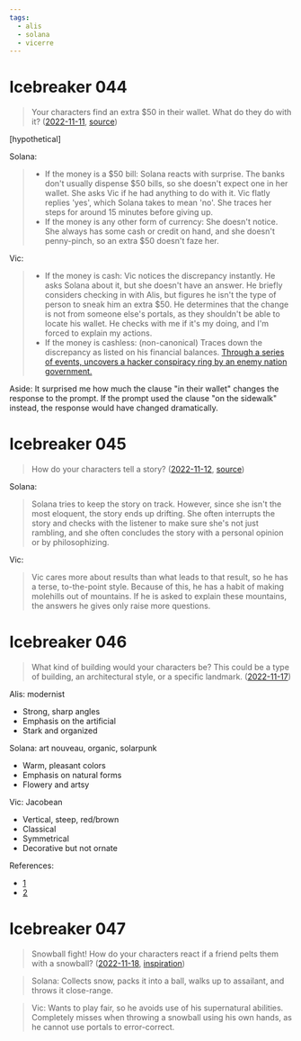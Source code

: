 ```yaml
---
tags:
  - alis
  - solana
  - vicerre
---
```


# Icebreaker 044

> Your characters find an extra $50 in their wallet. What do they do with it? ([2022-11-11](https://discord.com/channels/448538687983321098/1020875112045613217/1040639326058455080), [source](https://discord.com/channels/448538687983321098/448538687983321100/1039984905540616263))

[hypothetical]

Solana:

> - If the money is a $50 bill: Solana reacts with surprise. The banks don't usually dispense $50 bills, so she doesn't expect one in her wallet. She asks Vic if he had anything to do with it. Vic flatly replies 'yes', which Solana takes to mean 'no'. She traces her steps for around 15 minutes before giving up.
> - If the money is any other form of currency: She doesn't notice. She always has some cash or credit on hand, and she doesn't penny-pinch, so an extra $50 doesn't faze her.

Vic:

> - If the money is cash: Vic notices the discrepancy instantly. He asks Solana about it, but she doesn't have an answer. He briefly considers checking in with Alis, but figures he isn't the type of person to sneak him an extra $50. He determines that the change is not from someone else's portals, as they shouldn't be able to locate his wallet. He checks with me if it's my doing, and I'm forced to explain my actions.
> - If the money is cashless: (non-canonical) Traces down the discrepancy as listed on his financial balances. [Through a series of events, uncovers a hacker conspiracy ring by an enemy nation government.](<https://en.wikipedia.org/wiki/The_Cuckoo's_Egg_(book)>)

Aside: It surprised me how much the clause "in their wallet" changes the response to the prompt. If the prompt used the clause "on the sidewalk" instead, the response would have changed dramatically.

# Icebreaker 045

> How do your characters tell a story? ([2022-11-12](https://discord.com/channels/448538687983321098/1020875112045613217/1041048098585202818), [source](https://additional-alignment-charts.tumblr.com/post/679359642009288704/))

Solana:

> Solana tries to keep the story on track. However, since she isn't the most eloquent, the story ends up drifting. She often interrupts the story and checks with the listener to make sure she's not just rambling, and she often concludes the story with a personal opinion or by philosophizing.

Vic:

> Vic cares more about results than what leads to that result, so he has a terse, to-the-point style. Because of this, he has a habit of making molehills out of mountains. If he is asked to explain these mountains, the answers he gives only raise more questions.

# Icebreaker 046

> What kind of building would your characters be? This could be a type of building, an architectural style, or a specific landmark. ([2022-11-17](https://discord.com/channels/448538687983321098/1020875112045613217/1042866547196182620))

Alis: modernist

- Strong, sharp angles
- Emphasis on the artificial
- Stark and organized

Solana: art nouveau, organic, solarpunk

- Warm, pleasant colors
- Emphasis on natural forms
- Flowery and artsy

Vic: Jacobean

- Vertical, steep, red/brown
- Classical
- Symmetrical
- Decorative but not ornate

References:

- [1](https://study.com/academy/lesson/jacobean-era-architecture-design-style-examples.html)
- [2](https://www.reddit.com/comments/cnqsvi/)

<!--
https://phlf.org/2005/08/21/legacy-of-architect-henry-hornbostel-lives-on/
-->

# Icebreaker 047

> Snowball fight! How do your characters react if a friend pelts them with a snowball? ([2022-11-18](https://discord.com/channels/448538687983321098/1020875112045613217/1043229661502656573), [inspiration](https://twitter.com/tanijrou/status/1593413665075642370))

> Solana: Collects snow, packs it into a ball, walks up to assailant, and throws it close-range.

> Vic: Wants to play fair, so he avoids use of his supernatural abilities. Completely misses when throwing a snowball using his own hands, as he cannot use portals to error-correct.
